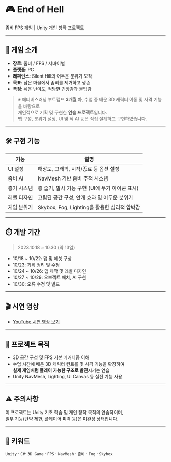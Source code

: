 # 🎮 End of Hell  
좀비 FPS 게임 | Unity 개인 창작 프로젝트  

---

## 📌 게임 소개

- **장르**: 좀비 / FPS / 서바이벌  
- **플랫폼**: PC  
- **레퍼런스**: Silent Hill의 어두운 분위기 모작  
- **목표**: 낡은 마을에서 좀비를 제거하고 생존  
- **특징**: 쉬운 난이도, 적당한 긴장감과 몰입감  

> ※ 에티버스러닝 부트캠프 **3개월 차**, 수업 중 배운 3D 캐릭터 이동 및 사격 기능을 바탕으로  
> 개인적으로 기획 및 구현한 **연습 프로젝트**입니다.  
> 맵 구성, 분위기 설정, UI 및 적 AI 등은 직접 설계하고 구현하였습니다.

---

## 🛠️ 구현 기능

| 기능 | 설명 |
|------|------|
| UI 설정 | 해상도, 그래픽, 시작/종료 등 옵션 설정 |
| 좀비 AI | NavMesh 기반 좀비 추적 시스템 |
| 총기 시스템 | 총 줍기, 발사 기능 구현 (UI에 무기 아이콘 표시) |
| 레벨 디자인 | 고립된 공간 구성, 안개 효과 및 어두운 분위기 |
| 게임 분위기 | Skybox, Fog, Lighting을 활용한 심리적 압박감 |

---

## ⏱️ 개발 기간

> 2023.10.18 ~ 10.30 (약 13일)

- 10/18 ~ 10/22: 맵 및 에셋 구상  
- 10/23: 기획 정리 및 수정  
- 10/24 ~ 10/26: 맵 제작 및 레벨 디자인  
- 10/27 ~ 10/29: 오브젝트 배치, AI 구현  
- 10/30: 오류 수정 및 빌드  

---

## 🎬 시연 영상

- [YouTube 시연 영상 보기](https://youtu.be/xAHx-Yqrb4k)

---

## 📁 프로젝트 목적

- 3D 공간 구성 및 FPS 기본 메커니즘 이해
- 수업 시간에 배운 3D 캐릭터 컨트롤 및 사격 기능을 확장하여  
  **실제 게임처럼 플레이 가능한 구조로 발전**시키는 연습
- Unity NavMesh, Lighting, UI Canvas 등 실전 기능 사용

---

## ⚠️ 주의사항

이 프로젝트는 Unity 기초 학습 및 개인 창작 목적의 연습작이며,  
일부 기능(탄약 제한, 플레이어 피격 등)은 미완성 상태입니다.

---

## 🧠 키워드

`Unity` · `C#`· `3D Game` · `FPS` · `NavMesh` · `좀비` · `Fog` · `Skybox` 
